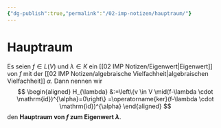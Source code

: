 ```yaml
---
{"dg-publish":true,"permalink":"/02-imp-notizen/hauptraum/"}
---
```


# Hauptraum
Es seien $f \in L(V)$ und $\lambda \in K$ ein [[02 IMP Notizen/Eigenwert\|Eigenwert]] von $f$ mit der [[02 IMP Notizen/algebraische Vielfachheit\|algebraischen Vielfachheit]] $\alpha$. Dann nennen wir
$$
\begin{aligned}
H_{\lambda} &:=\left\{v \in V \mid(f-\lambda \cdot \mathrm{id})^{\alpha}=0\right\} =\operatorname{ker}(f-\lambda \cdot \mathrm{id})^{\alpha}
\end{aligned}
$$
den **Hauptraum von $f$ zum Eigenwert $\lambda$**.